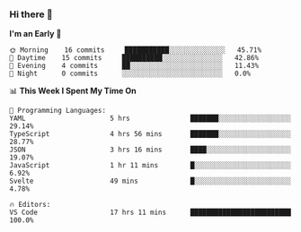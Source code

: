 ### Hi there 👋

<!--
**alexanderniebuhr/alexanderniebuhr** is a ✨ _special_ ✨ repository because its `README.md` (this file) appears on your GitHub profile.

Here are some ideas to get you started:

- 🔭 I’m currently working on ...
- 🌱 I’m currently learning ...
- 👯 I’m looking to collaborate on ...
- 🤔 I’m looking for help with ...
- 💬 Ask me about ...
- 📫 How to reach me: ...
- 😄 Pronouns: ...
- ⚡ Fun fact: ...
-->

<!--START_SECTION:waka-->
**I'm an Early 🐤** 

```text
🌞 Morning    16 commits     ███████████░░░░░░░░░░░░░░   45.71% 
🌆 Daytime    15 commits     ██████████░░░░░░░░░░░░░░░   42.86% 
🌃 Evening    4 commits      ██░░░░░░░░░░░░░░░░░░░░░░░   11.43% 
🌙 Night      0 commits      ░░░░░░░░░░░░░░░░░░░░░░░░░   0.0%

```


📊 **This Week I Spent My Time On** 

```text
💬 Programming Languages: 
YAML                     5 hrs               ███████░░░░░░░░░░░░░░░░░░   29.14% 
TypeScript               4 hrs 56 mins       ███████░░░░░░░░░░░░░░░░░░   28.77% 
JSON                     3 hrs 16 mins       ████░░░░░░░░░░░░░░░░░░░░░   19.07% 
JavaScript               1 hr 11 mins        █░░░░░░░░░░░░░░░░░░░░░░░░   6.92% 
Svelte                   49 mins             █░░░░░░░░░░░░░░░░░░░░░░░░   4.78%

🔥 Editors: 
VS Code                  17 hrs 11 mins      █████████████████████████   100.0%

```


<!--END_SECTION:waka-->
